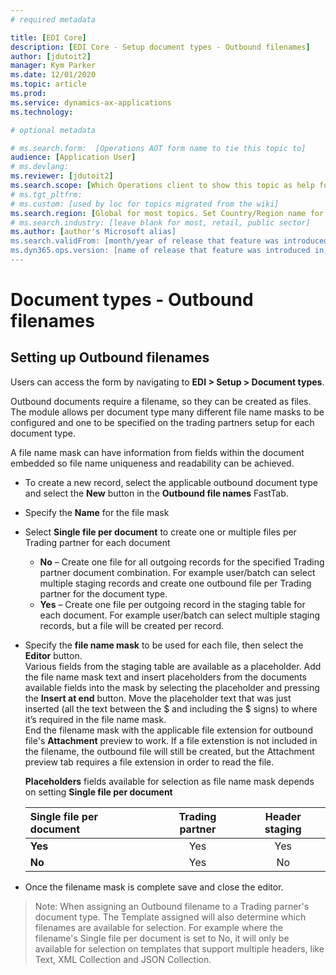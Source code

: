 ```yaml
---
# required metadata

title: [EDI Core]
description: [EDI Core - Setup document types - Outbound filenames]
author: [jdutoit2]
manager: Kym Parker
ms.date: 12/01/2020
ms.topic: article
ms.prod: 
ms.service: dynamics-ax-applications
ms.technology: 

# optional metadata

# ms.search.form:  [Operations AOT form name to tie this topic to]
audience: [Application User]
# ms.devlang: 
ms.reviewer: [jdutoit2]
ms.search.scope: [Which Operations client to show this topic as help for, to be set by content strategist, see list here: https://microsoft.sharepoint.com/teams/DynDoc/_layouts/15/WopiFrame.aspx?sourcedoc={23419e1c-eb64-42e9-aa9b-79875b428718}&action=edit&wd=target%28Core%20Dynamics%20AX%20CP%20requirements%2Eone%7C4CC185C0%2DEFAA%2D42CD%2D94B9%2D8F2A45E7F61A%2FVersions%20list%20for%20docs%20topics%7CC14BE630%2D5151%2D49D6%2D8305%2D554B5084593C%2F%29]
# ms.tgt_pltfrm: 
# ms.custom: [used by loc for topics migrated from the wiki]
ms.search.region: [Global for most topics. Set Country/Region name for localizations]
# ms.search.industry: [leave blank for most, retail, public sector]
ms.author: [author's Microsoft alias]
ms.search.validFrom: [month/year of release that feature was introduced in, in format yyyy-mm-dd]
ms.dyn365.ops.version: [name of release that feature was introduced in, see list here: https://microsoft.sharepoint.com/teams/DynDoc/_layouts/15/WopiFrame.aspx?sourcedoc={23419e1c-eb64-42e9-aa9b-79875b428718}&action=edit&wd=target%28Core%20Dynamics%20AX%20CP%20requirements%2Eone%7C4CC185C0%2DEFAA%2D42CD%2D94B9%2D8F2A45E7F61A%2FVersions%20list%20for%20docs%20topics%7CC14BE630%2D5151%2D49D6%2D8305%2D554B5084593C%2F%29]
---
```


# Document types - Outbound filenames

## Setting up Outbound filenames

Users can access the form by navigating to **EDI > Setup > Document types**.

Outbound documents require a filename, so they can be created as files. The module allows per document type many different file name masks to be configured and one to be specified on the trading partners setup for each document type.

A file name mask can have information from fields within the document embedded so file name uniqueness and readability can be achieved.

- To create a new record, select the applicable outbound document type and select the **New** button in the **Outbound file names** FastTab.
- Specify the **Name** for the file mask
- Select **Single file per document** to create one or multiple files per Trading partner for each document
  - **No** – Create one file for all outgoing records for the specified Trading partner document combination. For example user/batch can select multiple staging records and create one outbound file per Trading partner for the document type.
  - **Yes** – Create one file per outgoing record in the staging table for each document. For example user/batch can select multiple staging records, but a file will be created per record.
- Specify the **file name mask** to be used for each file, then select the **Editor** button. <br>
Various fields from the staging table are available as a placeholder. Add the file name mask text and insert placeholders from the documents available fields into the mask by selecting the placeholder and pressing the **Insert at end** button. Move the placeholder text that was just inserted (all the text between the $ and including the $ signs) to where it’s required in the file name mask. <br>
End the filename mask with the applicable file extension for outbound file's **Attachment** preview to work. If a file extenstion is not included in the filename, the outbound file will still be created, but the Attachment preview tab requires a file extension in order to read the file.

  **Placeholders** fields available for selection as file name mask depends on setting **Single file per document**

  **Single file per document**      | **Trading partner**    | **Header staging**        
  :-------------------------------- |:-----------------------:|:-----------------------:
  **Yes**                           |	Yes                     | Yes
  **No**                            | Yes                     | No

- Once the filename mask is complete save and close the editor.

> Note: When assigning an Outbound filename to a Trading parner's document type. The Template assigned will also determine which filenames are available for selection.
> For example where the filename's Single file per document is set to No, it will only be available for selection on templates that support multiple headers, like Text, XML Collection and JSON Collection.
